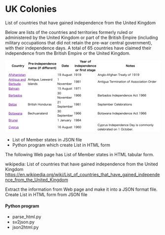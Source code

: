 UK Colonies
===============

List of countries that have gained independence from the United Kingdom

Below are lists of the countries and territories formerly ruled or administered by the United Kingdom or part of the British Empire (including military occupations that did not retain the pre-war central government), with their independence days. 
A total of 65 countries have claimed their independence from the British Empire or the United Kingdom.

![uk_colonies](https://github.com/ohwada/World_Countries/blob/main/uk_colonies/screenshots/uk_colonies.png)

- List of Member states in JSON file
- Python program which create List in HTML form

The following Web page has List of Member states in HTML tabular form.

wikipedia: List of countries that have gained independence from the United Kingdom
https://en.wikipedia.org/wiki/List_of_countries_that_have_gained_independence_from_the_United_Kingdom

Extract the information from Web page
and make it into a JSON format file.
Create List in HTML form from JSON file

#### Python program
- parse_html.py
- sv2json.py
- json2html.py

